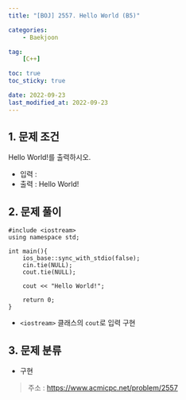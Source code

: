 ```yaml
---
title: "[BOJ] 2557. Hello World (B5)"

categories:
    - Baekjoon

tag:
    [C++]

toc: true
toc_sticky: true

date: 2022-09-23
last_modified_at: 2022-09-23
---
```

## 1. 문제 조건
Hello World!를 출력하시오.
- 입력 :
- 출력 : Hello World!

## 2. 문제 풀이

```
#include <iostream>
using namespace std;

int main(){
    ios_base::sync_with_stdio(false);
    cin.tie(NULL);
    cout.tie(NULL);
    
    cout << "Hello World!";

    return 0;
}
```

- ```<iostream>``` 클래스의 ```cout```로 입력 구현

## 3. 문제 분류
- 구현

> 주소 : <a href="https://www.acmicpc.net/problem/2557">https://www.acmicpc.net/problem/2557</a>